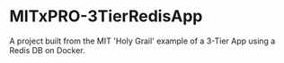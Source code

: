 # MITxPRO-3TierRedisApp
A project built from the MIT 'Holy Grail' example of a 3-Tier App using a Redis DB on Docker.

